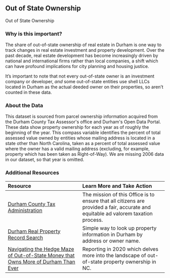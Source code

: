 ## Out of State Ownership
Out of State Ownership

### Why is this important?
The share of out-of-state ownership of real estate in Durham is one way to track changes in real estate investment and property development. Over the past decade, real estate development has become increasingly driven by national and international firms rather than local companies, a shift which can have profound implications for city planning and housing justice. 

It’s important to note that not every out-of-state owner is an investment company or developer, *and* some out-of-state entities use shell LLCs located in Durham as the actual deeded owner on their properties, so aren’t counted in these data.

### About the Data
This dataset is sourced from parcel ownership information acquired from the Durham County Tax Assessor's office and Durham's Open Data Portal. These data show property ownership for each year as of roughly the beginning of the year. This compass variable identifies the percent of total assessed value owned by entities whose mailing address is located in a state other than North Carolina, taken as a percent of total assessed value where the owner has a valid mailing address (excluding, for example, property which has been taken as Right-of-Way). We are missing 2006 data in our dataset, so that year is omitted.

### Additional Resources
|Resource | Learn More and Take Action | 
|:--- | :--- |
|[Durham County Tax Administration](https://www.dconc.gov/county-departments/departments-f-z/tax-administration)| The mission of this Office is to ensure that all citizens are provided a fair, accurate and equitable ad valorem taxation process.
|[Durham Real Property Record Search](https://property.spatialest.com/nc/durham/)|Simple way to look up property information in Durham by address or owner name.|
|[Navigating the Hedge Maze of Out-of-State Money that Owns More of Durham Than Ever](https://indyweek.com/news/durham/durham-out-of-state-ownership-gentrification/)|Reporting in 2020 which delves more into the landscape of out-of-state property ownership in NC.|

